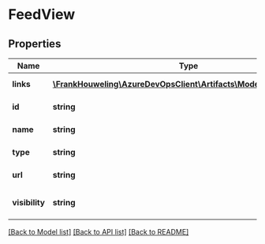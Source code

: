 # FeedView

## Properties
Name | Type | Description | Notes
------------ | ------------- | ------------- | -------------
**links** | [**\FrankHouweling\AzureDevOpsClient\Artifacts\Model\ReferenceLinks**](ReferenceLinks.md) | Related REST links. | [optional] 
**id** | **string** | Id of the view. | [optional] 
**name** | **string** | Name of the view. | [optional] 
**type** | **string** | Type of view. | [optional] 
**url** | **string** | Url of the view. | [optional] 
**visibility** | **string** | Visibility status of the view. | [optional] 

[[Back to Model list]](../README.md#documentation-for-models) [[Back to API list]](../README.md#documentation-for-api-endpoints) [[Back to README]](../README.md)


